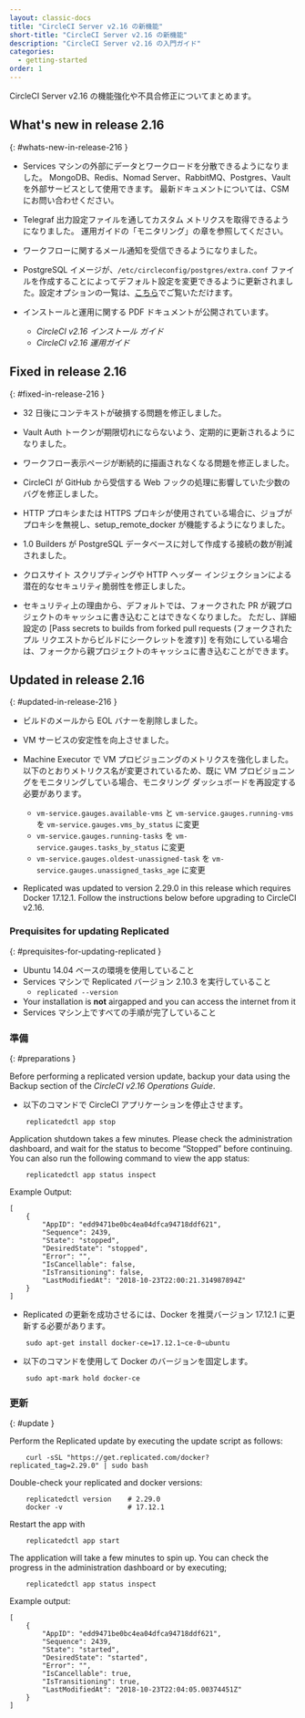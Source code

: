```yaml
---
layout: classic-docs
title: "CircleCI Server v2.16 の新機能"
short-title: "CircleCI Server v2.16 の新機能"
description: "CircleCI Server v2.16 の入門ガイド"
categories:
  - getting-started
order: 1
---
```


CircleCI Server v2.16 の機能強化や不具合修正についてまとめます。

## What's new in release 2.16
{: #whats-new-in-release-216 }

- Services マシンの外部にデータとワークロードを分散できるようになりました。 MongoDB、Redis、Nomad Server、RabbitMQ、Postgres、Vault を外部サービスとして使用できます。 最新ドキュメントについては、CSM にお問い合わせください。

- Telegraf 出力設定ファイルを通してカスタム メトリクスを取得できるようになりました。 運用ガイドの「モニタリング」の章を参照してください。

- ワークフローに関するメール通知を受信できるようになりました。

- PostgreSQL イメージが、`/etc/circleconfig/postgres/extra.conf` ファイルを作成することによってデフォルト設定を変更できるように更新されました。設定オプションの一覧は、[こちら](https://github.com/circleci/postgres-docker/blob/da250f226be17afdde923c08f2af6fe63ceec99e/postgresql.conf)でご覧いただけます。

- インストールと運用に関する PDF ドキュメントが公開されています。
   - *CircleCI v2.16 インストール ガイド*
   - *CircleCI v2.16 運用ガイド*

## Fixed in release 2.16
{: #fixed-in-release-216 }

- 32 日後にコンテキストが破損する問題を修正しました。

- Vault Auth トークンが期限切れにならないよう、定期的に更新されるようになりました。

- ワークフロー表示ページが断続的に描画されなくなる問題を修正しました。

- CircleCI が GitHub から受信する Web フックの処理に影響していた少数のバグを修正しました。

- HTTP プロキシまたは HTTPS プロキシが使用されている場合に、ジョブがプロキシを無視し、setup_remote_docker が機能するようになりました。

- 1.0 Builders が PostgreSQL データベースに対して作成する接続の数が削減されました。

- クロスサイト スクリプティングや HTTP ヘッダー インジェクションによる潜在的なセキュリティ脆弱性を修正しました。

- セキュリティ上の理由から、デフォルトでは、フォークされた PR が親プロジェクトのキャッシュに書き込むことはできなくなりました。 ただし、詳細設定の [Pass secrets to builds from forked pull requests (フォークされたプル リクエストからビルドにシークレットを渡す)] を有効にしている場合は、フォークから親プロジェクトのキャッシュに書き込むことができます。


## Updated in release 2.16
{: #updated-in-release-216 }

- ビルドのメールから EOL バナーを削除しました。

- VM サービスの安定性を向上させました。

- Machine Executor で VM プロビジョニングのメトリクスを強化しました。 以下のとおりメトリクス名が変更されているため、既に VM プロビジョニングをモニタリングしている場合、モニタリング ダッシュボードを再設定する必要があります。
    - `vm-service.gauges.available-vms` と `vm-service.gauges.running-vms` を `vm-service.gauges.vms_by_status` に変更
    - `vm-service.gauges.running-tasks` を `vm-service.gauges.tasks_by_status` に変更
    - `vm-service.gauges.oldest-unassigned-task` を `vm-service.gauges.unassigned_tasks_age` に変更

- Replicated was updated to version 2.29.0 in this release which requires Docker 17.12.1. Follow the instructions below before upgrading to CircleCI v2.16.

### Prequisites for updating Replicated
{: #prequisites-for-updating-replicated }

- Ubuntu 14.04 ベースの環境を使用していること
- Services マシンで Replicated バージョン 2.10.3 を実行していること
  - `replicated --version`
- Your installation is **not** airgapped and you can access the internet from it
- Services マシン上ですべての手順が完了していること

### 準備
{: #preparations }

Before performing a replicated version update, backup your data using the Backup section of the *CircleCI v2.16 Operations Guide*.

- 以下のコマンドで CircleCI アプリケーションを停止させます。

```
    replicatedctl app stop
```

Application shutdown takes a few minutes. Please check the administration dashboard, and wait for the status to become “Stopped” before continuing. You can also run the following command to view the app status:

```
    replicatedctl app status inspect
```

Example Output:
```
[
    {
        "AppID": "edd9471be0bc4ea04dfca94718ddf621",
        "Sequence": 2439,
        "State": "stopped",
        "DesiredState": "stopped",
        "Error": "",
        "IsCancellable": false,
        "IsTransitioning": false,
        "LastModifiedAt": "2018-10-23T22:00:21.314987894Z"
    }
]
```

- Replicated の更新を成功させるには、Docker を推奨バージョン 17.12.1 に更新する必要があります。

```
    sudo apt-get install docker-ce=17.12.1~ce-0~ubuntu
```

- 以下のコマンドを使用して Docker のバージョンを固定します。

```
    sudo apt-mark hold docker-ce
```

### 更新
{: #update }

Perform the Replicated update by executing the update script as follows:

```
    curl -sSL "https://get.replicated.com/docker?replicated_tag=2.29.0" | sudo bash
```

Double-check your replicated and docker versions:

```
    replicatedctl version    # 2.29.0
    docker -v                # 17.12.1
```

Restart the app with

```
    replicatedctl app start
```

The application will take a few minutes to spin up. You can check the progress in the administration dashboard or by executing;

```
    replicatedctl app status inspect
```

Example output:
```
[
    {
        "AppID": "edd9471be0bc4ea04dfca94718ddf621",
        "Sequence": 2439,
        "State": "started",
        "DesiredState": "started",
        "Error": "",
        "IsCancellable": true,
        "IsTransitioning": true,
        "LastModifiedAt": "2018-10-23T22:04:05.00374451Z"
    }
]
```
